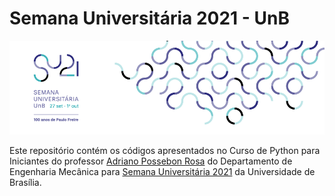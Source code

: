 # Semana Universitária 2021 - UnB

<!-- <img src="data/banner-semana-2021-v2.png" width="940" height="280" /> -->
![alt text](data/banner-semana-2021-v2.png)

Este repositório contém os códigos apresentados no Curso de Python para Iniciantes do professor [Adriano Possebon Rosa] do Departamento de Engenharia Mecânica para [Semana Universitária 2021] da Universidade de Brasília.

[Adriano Possebon Rosa]: https://github.com/adrianopossebon
[Semana Universitária 2021]: http://dex.unb.br/semanauniversitariaunb
